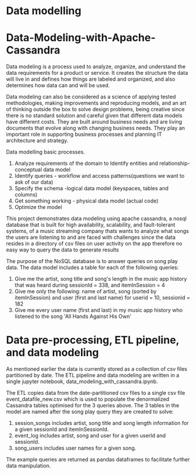 # Data modelling 
# Data-Modeling-with-Apache-Cassandra

Data modeling is a process used to analyze, organize, and understand the data requirements for a product or service. It creates the structure the data will live in and defines how things are labeled and organized, and also determines how data can and will be used. 

Data modeling can also be considered as a science of applying tested methodologies, making improvements and reproducing models, and an art of thinking outside the box to solve design problems, being creative since there is no standard solution and careful given that different data models have different costs. 
They are built around business needs and are living documents that evolve along with changing business needs. They play an important role in supporting business processes and planning IT architecture and strategy.

Data modelling basic processes. 

1. Analyze requirements of the domain to Identify entities and relationship- conceptual data model
2. Identify queries - workflow and access patterns(questions we want to ask of our data)
3. Specify the schema -logical data model (keyspaces, tables and columns)
4. Get something working - physical data model (actual code)
5. Optimize the model

This project demonstrates data modeling using apache cassandra, a nosql database that is built for high availability, scalability, and fault-tolerant systems, of a music streaming company thats wants to analyze what songs the users are listening to and are faced with challenges since the data resides in a directory of csv files on user activity on the app therefore no easy way to query the data to generate results

The purpose of the NoSQL database is to answer queries on song play data. The data model includes a table for each of the following queries:
1. Give me the artist, song title and song's length in the music app history that was heard during sessionId = 338, and itemInSession = 4
2. Give me only the following: name of artist, song (sorted by itemInSession) and user (first and last name) for userid = 10, sessionid = 182
3. Give me every user name (first and last) in my music app history who listened to the song 'All Hands Against His Own'


# Data pre-processing, ETL pipeline, and data modeling
As mentioned earlier the data is currently stored as a collection of csv files partitioned by date. 
The ETL pipeline and data modeling are written in a single jupyter notebook, data_modeling_with_cassandra.ipynb.

The ETL copies data from the date-partitioned csv files to a single csv file event_datafile_new.csv which is used to populate the denormalized Cassandra tables optimised for the 3 queries above. The 3 tables in the model are named after the song play query they are created to solve:

1. session_songs includes artist, song title and song length information for a given sessionId and itemInSessionId.
2. event_log includes artist, song and user for a given userId and sessionId.
3. song_users includes user names for a given song.

The example queries are returned as pandas dataframes to facilitate further data manipulation. 




